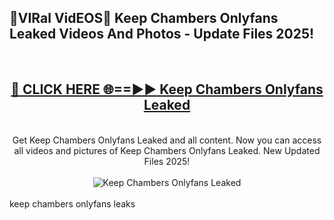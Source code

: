 <h2>🔴VIRal VidEOS🔴 Keep Chambers Onlyfans Leaked Videos And Photos - Update Files 2025!</h2>
<br>
<div align="center">
<h2><a href="https://virallinks.top/odZfE0" rel="nofollow">🔴 CLICK HERE 🌐==►► Keep Chambers Onlyfans Leaked</a></h2>
<br>
Get Keep Chambers Onlyfans Leaked and all content. Now you can access all videos and pictures of Keep Chambers Onlyfans Leaked. New Updated Files 2025!
<br>
<br>
<a href="https://virallinks.top/odZfE0" rel="nofollow" data-target="animated-image.originalLink"><img src="https://i.imgur.com/dJHk4Zq.gif)" alt="Keep Chambers Onlyfans Leaked" style="max-width: 100%; display: inline-block;" data-target="animated-image.originalImage"></a>
</div>
<br>
keep chambers onlyfans leaks